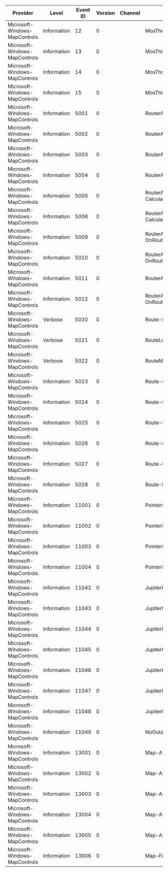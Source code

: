 Provider                       |  Level        |  Event ID  |  Version  |  Channel  |  Task                           |  Opcode  |  Keyword                    |  Message
-------------------------------|---------------|------------|-----------|-----------|---------------------------------|----------|-----------------------------|---------------------------------------------------------------
Microsoft-Windows-MapControls  |  Information  |  12        |  0        |           |  MosThread-CreateInstance       |  Start   |  Performance Map            |
Microsoft-Windows-MapControls  |  Information  |  13        |  0        |           |  MosThread-CreateInstance       |  Stop    |  Performance Map            |
Microsoft-Windows-MapControls  |  Information  |  14        |  0        |           |  MosThread-InitializeMos        |  Start   |  Performance Map            |
Microsoft-Windows-MapControls  |  Information  |  15        |  0        |           |  MosThread-InitializeMos        |  Stop    |  Performance Map            |
Microsoft-Windows-MapControls  |  Information  |  5001      |  0        |           |  RouterAdapter-Init             |  Start   |  Performance Queries        |
Microsoft-Windows-MapControls  |  Information  |  5002      |  0        |           |  RouterAdapter-Init             |  Stop    |  Performance Queries        |
Microsoft-Windows-MapControls  |  Information  |  5003      |  0        |           |  RouterAdapter-Uninit           |  Start   |  Performance Queries        |
Microsoft-Windows-MapControls  |  Information  |  5004      |  0        |           |  RouterAdapter-Uninit           |  Stop    |  Performance Queries        |
Microsoft-Windows-MapControls  |  Information  |  5005      |  0        |           |  RouterAdapter-CalculateRoute   |          |  Queries                    |  [{Id}] RouterAdapter CalculateRoute
Microsoft-Windows-MapControls  |  Information  |  5006      |  0        |           |  RouterAdapter-CalculateRoute   |  Start   |  Performance Queries        |  [{Id}] RouterAdapter CalculateRoute
Microsoft-Windows-MapControls  |  Information  |  5009      |  0        |           |  RouterAdapter-OnRouteDone      |          |  Queries                    |  [{Id}] RouterAdapter OnRouteDone
Microsoft-Windows-MapControls  |  Information  |  5010      |  0        |           |  RouterAdapter-OnRouteDone      |  Stop    |  Performance Queries        |
Microsoft-Windows-MapControls  |  Information  |  5011      |  0        |           |  RouterAdapter-Cancel           |          |  Performance Queries        |  [{Id}] RouterAdapter Cancel
Microsoft-Windows-MapControls  |  Information  |  5012      |  0        |           |  RouterAdapter-OnRouteProgress  |          |  Queries                    |  [{Id}] RouterAdapter OnRouteProgress
Microsoft-Windows-MapControls  |  Verbose      |  5020      |  0        |           |  Route-Initialize               |          |  Queries                    |  Route Initialize
Microsoft-Windows-MapControls  |  Verbose      |  5021      |  0        |           |  RouteLeg-Initialize            |          |  Queries                    |  RouteLeg Initialize
Microsoft-Windows-MapControls  |  Verbose      |  5022      |  0        |           |  RouteManeuver-Initialize       |          |  Queries                    |  RouteManeuver Initialize
Microsoft-Windows-MapControls  |  Information  |  5023      |  0        |           |  Route-Serialize                |          |  Serialization              |  Route Serialize. [{Hr}]; [{LegCount}]
Microsoft-Windows-MapControls  |  Information  |  5024      |  0        |           |  Route-Deserialize              |          |  Serialization              |  Route Deserialize. [{Hr}]; [{LegCount}]
Microsoft-Windows-MapControls  |  Information  |  5025      |  0        |           |  Route-Serialize                |  Start   |  Performance Serialization  |
Microsoft-Windows-MapControls  |  Information  |  5026      |  0        |           |  Route-Deserialize              |  Stop    |  Performance Serialization  |
Microsoft-Windows-MapControls  |  Information  |  5027      |  0        |           |  Route-Deserialize              |  Start   |  Performance Serialization  |
Microsoft-Windows-MapControls  |  Information  |  5028      |  0        |           |  Route-Deserialize              |  Stop    |  Performance Serialization  |
Microsoft-Windows-MapControls  |  Information  |  11001     |  0        |           |  PointerEvent                   |          |  Touch                      |
Microsoft-Windows-MapControls  |  Information  |  11002     |  0        |           |  PointerEvent                   |          |  Touch                      |
Microsoft-Windows-MapControls  |  Information  |  11003     |  0        |           |  PointerEvent                   |          |  Touch                      |
Microsoft-Windows-MapControls  |  Information  |  11004     |  0        |           |  PointerEvent                   |          |  Touch                      |
Microsoft-Windows-MapControls  |  Information  |  11042     |  0        |           |  JupiterMapOverlay              |          |                             |  [JupiterMapOverlay] UI positioned: ({dipX}; {dipY})
Microsoft-Windows-MapControls  |  Information  |  11043     |  0        |           |  JupiterMapOverlay              |          |                             |  [JupiterMapOverlay] DComp positioned: ({dipX}; {dipY})
Microsoft-Windows-MapControls  |  Information  |  11044     |  0        |           |  JupiterMapOverlay              |          |                             |  [JupiterMapOverlay] Hit test positioned: ({dipX}; {dipY})
Microsoft-Windows-MapControls  |  Information  |  11045     |  0        |           |  JupiterMapOverlay              |  Start   |                             |
Microsoft-Windows-MapControls  |  Information  |  11046     |  0        |           |  JupiterMapOverlay              |  Stop    |                             |
Microsoft-Windows-MapControls  |  Information  |  11047     |  0        |           |  JupiterMapOverlay              |          |                             |
Microsoft-Windows-MapControls  |  Information  |  11048     |  0        |           |  JupiterMapOverlay              |          |                             |
Microsoft-Windows-MapControls  |  Information  |  11049     |  0        |           |  NoOutstandingMapControls       |          |  Map                        |
Microsoft-Windows-MapControls  |  Information  |  13001     |  0        |           |  Map-Authentication             |          |  MapAuthentication          |  [MapAuthentication] SetMapServiceToken_MapControlAPI
Microsoft-Windows-MapControls  |  Information  |  13002     |  0        |           |  Map-Authentication             |          |  MapAuthentication          |  [MapAuthentication] SetServiceToken_HeadlessAPI
Microsoft-Windows-MapControls  |  Information  |  13003     |  0        |           |  Map-Authentication             |          |  MapAuthentication          |  [MapAuthentication] MapsSettings_SetBingMapsKey
Microsoft-Windows-MapControls  |  Information  |  13004     |  0        |           |  Map-Authentication             |          |  MapAuthentication          |  [MapAuthentication] MapsSettings_SetBingAuthenticationKey
Microsoft-Windows-MapControls  |  Information  |  13005     |  0        |           |  Map-Authentication             |          |  MapAuthentication          |  [MapAuthentication] MapsSettings_OnKeyValidationStatusChanged
Microsoft-Windows-MapControls  |  Information  |  13006     |  0        |           |  Map-Finder                     |          |  MapFinder                  |  [MapFinder] StartUnifiedFinderCall